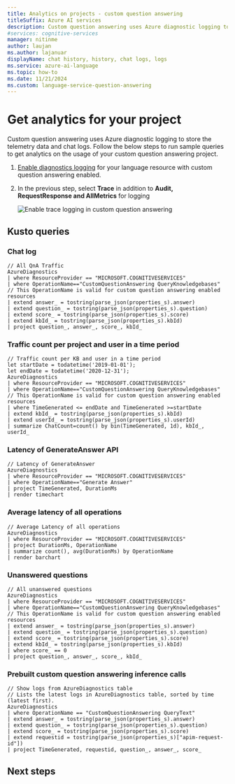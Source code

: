 ```yaml
---
title: Analytics on projects - custom question answering
titleSuffix: Azure AI services
description: Custom question answering uses Azure diagnostic logging to store the telemetry data and chat logs
#services: cognitive-services
manager: nitinme
author: laujan
ms.author: lajanuar
displayName: chat history, history, chat logs, logs
ms.service: azure-ai-language
ms.topic: how-to
ms.date: 11/21/2024
ms.custom: language-service-question-answering
---
```


# Get analytics for your project

Custom question answering uses Azure diagnostic logging to store the telemetry data and chat logs. Follow the below steps to run sample queries to get analytics on the usage of your custom question answering project.

1. [Enable diagnostics logging](../../../diagnostic-logging.md) for your language resource with custom question answering enabled.

2. In the previous step, select **Trace** in addition to **Audit, RequestResponse and AllMetrics** for logging

    ![Enable trace logging in custom question answering](../media/analytics/qnamaker-v2-enable-trace-logging.png)

## Kusto queries

### Chat log

```kusto
// All QnA Traffic
AzureDiagnostics
| where ResourceProvider == "MICROSOFT.COGNITIVESERVICES"
| where OperationName=="CustomQuestionAnswering QueryKnowledgebases" // This OperationName is valid for custom question answering enabled resources
| extend answer_ = tostring(parse_json(properties_s).answer)
| extend question_ = tostring(parse_json(properties_s).question)
| extend score_ = tostring(parse_json(properties_s).score)
| extend kbId_ = tostring(parse_json(properties_s).kbId)
| project question_, answer_, score_, kbId_
```

### Traffic count per project and user in a time period

```kusto
// Traffic count per KB and user in a time period
let startDate = todatetime('2019-01-01');
let endDate = todatetime('2020-12-31');
AzureDiagnostics
| where ResourceProvider == "MICROSOFT.COGNITIVESERVICES"
| where OperationName=="CustomQuestionAnswering QueryKnowledgebases" // This OperationName is valid for custom question answering enabled resources
| where TimeGenerated <= endDate and TimeGenerated >=startDate
| extend kbId_ = tostring(parse_json(properties_s).kbId)
| extend userId_ = tostring(parse_json(properties_s).userId)
| summarize ChatCount=count() by bin(TimeGenerated, 1d), kbId_, userId_
```

### Latency of GenerateAnswer API

```kusto
// Latency of GenerateAnswer
AzureDiagnostics
| where ResourceProvider == "MICROSOFT.COGNITIVESERVICES"
| where OperationName=="Generate Answer"
| project TimeGenerated, DurationMs
| render timechart
```

### Average latency of all operations

```kusto
// Average Latency of all operations
AzureDiagnostics
| where ResourceProvider == "MICROSOFT.COGNITIVESERVICES"
| project DurationMs, OperationName
| summarize count(), avg(DurationMs) by OperationName
| render barchart
```

### Unanswered questions

```kusto
// All unanswered questions
AzureDiagnostics
| where ResourceProvider == "MICROSOFT.COGNITIVESERVICES"
| where OperationName=="CustomQuestionAnswering QueryKnowledgebases" // This OperationName is valid for custom question answering enabled resources
| extend answer_ = tostring(parse_json(properties_s).answer)
| extend question_ = tostring(parse_json(properties_s).question)
| extend score_ = tostring(parse_json(properties_s).score)
| extend kbId_ = tostring(parse_json(properties_s).kbId)
| where score_ == 0
| project question_, answer_, score_, kbId_
```

### Prebuilt custom question answering inference calls

```kusto
// Show logs from AzureDiagnostics table 
// Lists the latest logs in AzureDiagnostics table, sorted by time (latest first). 
AzureDiagnostics
| where OperationName == "CustomQuestionAnswering QueryText"
| extend answer_ = tostring(parse_json(properties_s).answer)
| extend question_ = tostring(parse_json(properties_s).question)
| extend score_ = tostring(parse_json(properties_s).score)
| extend requestid = tostring(parse_json(properties_s)["apim-request-id"])
| project TimeGenerated, requestid, question_, answer_, score_
```

## Next steps
